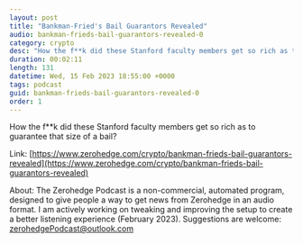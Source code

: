 ```yaml
---
layout: post
title: "Bankman-Fried's Bail Guarantors Revealed"
audio: bankman-frieds-bail-guarantors-revealed-0
category: crypto
desc: "How the f**k did these Stanford faculty members get so rich as to guarantee that size of a bail?"
duration: 00:02:11
length: 131
datetime: Wed, 15 Feb 2023 18:55:00 +0000
tags: podcast
guid: bankman-frieds-bail-guarantors-revealed-0
order: 1
---
```

How the f**k did these Stanford faculty members get so rich as to guarantee that size of a bail?

Link: [https://www.zerohedge.com/crypto/bankman-frieds-bail-guarantors-revealed](https://www.zerohedge.com/crypto/bankman-frieds-bail-guarantors-revealed)

About: The Zerohedge Podcast is a non-commercial, automated program, designed to give people a way to get news from Zerohedge in an audio format.  I am actively working on tweaking and improving the setup to create a better listening experience (February 2023).  Suggestions are welcome: [zerohedgePodcast@outlook.com](mailto:zerohedgePodcast@outlook.com)